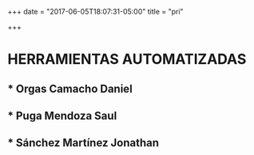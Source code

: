 +++
date = "2017-06-05T18:07:31-05:00"
title = "pri"

+++
# HERRAMIENTAS AUTOMATIZADAS 
## * Orgas Camacho Daniel
## * Puga Mendoza Saul
## * Sánchez Martínez Jonathan
